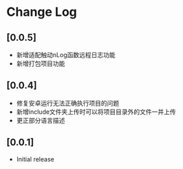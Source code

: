 # Change Log

## [0.0.5]

- 新增适配触动nLog函数远程日志功能
- 新增打包项目功能

## [0.0.4]

- 修复安卓运行无法正确执行项目的问题
- 新增include文件夹上传时可以将项目目录外的文件一并上传
- 更正部分语言描述

## [0.0.1]

- Initial release
